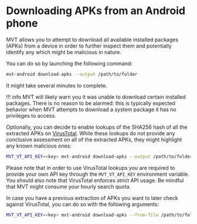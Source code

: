 # Downloading APKs from an Android phone

MVT allows you to attempt to download all available installed packages (APKs) from a device in order to further inspect them and potentially identify any which might be malicious in nature.

You can do so by launching the following command:

```bash
mvt-android download-apks --output /path/to/folder
```

It might take several minutes to complete.

!!! info
    MVT will likely warn you it was unable to download certain installed packages. There is no reason to be alarmed: this is typically expected behavior when MVT attempts to download a system package it has no privileges to access.

Optionally, you can decide to enable lookups of the SHA256 hash of all the extracted APKs on [VirusTotal](https://www.virustotal.com). While these lookups do not provide any conclusive assessment on all of the extracted APKs, they might highlight any known malicious ones:

```bash
MVT_VT_API_KEY=<key> mvt-android download-apks --output /path/to/folder --virustotal
```

Please note that in order to use VirusTotal lookups you are required to provide your own API key through the `MVT_VT_API_KEY` environment variable. You should also note that VirusTotal enforces strict API usage. Be mindful that MVT might consume your hourly search quota.

In case you have a previous extraction of APKs you want to later check against VirusTotal, you can do so with the following arguments:

```bash
MVT_VT_API_KEY=<key> mvt-android download-apks --from-file /path/to/folder/apks.json --virustotal
```
